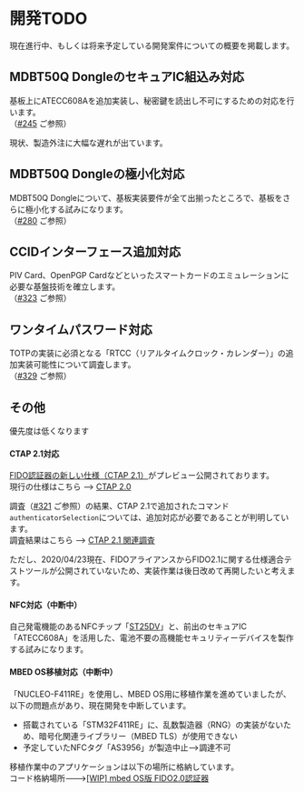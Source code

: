 # 開発TODO

現在進行中、もしくは将来予定している開発案件についての概要を掲載します。


## MDBT50Q DongleのセキュアIC組込み対応
基板上にATECC608Aを追加実装し、秘密鍵を読出し不可にするための対応を行います。<br>
（[#245](https://github.com/diverta/onecard-fido/issues/245) ご参照）

現状、製造外注に大幅な遅れが出ています。

## MDBT50Q Dongleの極小化対応
MDBT50Q Dongleについて、基板実装要件が全て出揃ったところで、基板をさらに極小化する試みになります。<br>
（[#280](https://github.com/diverta/onecard-fido/issues/280) ご参照）

## CCIDインターフェース追加対応
PIV Card、OpenPGP Cardなどといったスマートカードのエミュレーションに必要な基盤技術を確立します。<br>
（[#323](https://github.com/diverta/onecard-fido/issues/323) ご参照）

## ワンタイムパスワード対応
TOTPの実装に必須となる「RTCC（リアルタイムクロック・カレンダー）」の追加実装可能性について調査します。<br>
（[#329](https://github.com/diverta/onecard-fido/issues/329) ご参照）

## その他
優先度は低くなります

#### CTAP 2.1対応

[FIDO認証器の新しい仕様（CTAP 2.1）](https://fidoalliance.org/specs/fido2/fido-client-to-authenticator-protocol-v2.1-rd-20191217.html)がプレビュー公開されております。<br>
現行の仕様はこちら --> [CTAP 2.0](https://fidoalliance.org/specs/fido-v2.0-ps-20190130/fido-client-to-authenticator-protocol-v2.0-ps-20190130.html)

調査（[#321](https://github.com/diverta/onecard-fido/issues/321) ご参照）の結果、CTAP 2.1で追加されたコマンド`authenticatorSelection`については、追加対応が必要であることが判明しています。<br>
調査結果はこちら --> [CTAP 2.1 関連調査](https://github.com/diverta/onecard-fido/blob/research-CTAP2.1-new-spec/Research/CTAP_2_1/README.md)

ただし、2020/04/23現在、FIDOアライアンスからFIDO2.1に関する仕様適合テストツールが公開されていないため、実装作業は後日改めて再開したいと考えます。

#### NFC対応（中断中）

自己発電機能のあるNFCチップ「[ST25DV](https://www.st.com/ja/nfc/st25dv-i2c-series-dynamic-nfc-tags.html)」と、前出のセキュアIC「ATECC608A」を活用した、電池不要の高機能セキュリティーデバイスを製作する試みになります。

#### MBED OS移植対応（中断中）

「NUCLEO-F411RE」を使用し、MBED OS用に移植作業を進めていましたが、以下の問題点があり、現在開発を中断しています。
- 搭載されている「STM32F411RE」に、乱数製造器（RNG）の実装がないため、暗号化関連ライブラリー（MBED TLS）が使用できない
- 予定していたNFCタグ「AS3956」が製造中止-->調達不可

移植作業中のアプリケーションは以下の場所に格納しています。<br>
コード格納場所--->[[WIP] mbed OS版 FIDO2.0認証器](STM32F411RE)
